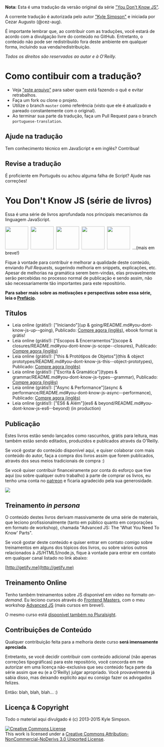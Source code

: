 **Nota:** Esta é uma tradução da versão original da série ["You Don't Know JS"](https://github.com/getify/You-Dont-Know-JS). 

A corrente tradução é autorizada pelo autor ["Kyle Simpson"](https://github.com/getify/) e iniciada por Cezar Augusto (@cez-aug).

É importante lembrar que, ao contribuir com as traduções, você estará de acordo com a divulgação livre do conteúdo no GitHub. Entretanto, o conteúdo não pode ser redistribuído fora deste ambiente em qualquer forma, incluíndo sua venda/redistribuição.

_Todos os direitos são reservados ao autor e à O'Reilly._

# Como contibuir com a tradução?

* Veja ["este arquivo"](CONTRIBUTORS.md) para saber quem está fazendo o quê e evitar retrabalhos.
* Faça um fork ou clone o projeto.
* Utilize o branch `master` como referência (visto que ele é atualizado e pareado constantemente com o original).
* Ao terminar sua parte da tradução, faça um Pull Request para o branch `portuguese-translation`.

## Ajude na tradução

Tem conhecimento técnico em JavaScript e em inglês? Contribua!

## Revise a tradução

É proficiente em Português ou achou alguma falha de Script? Ajude nas correções!

# You Don't Know JS (série de livros)

Essa é uma série de livros aprofundada nos principais mecanismos da linguagem JavaScript.

<a href="http://shop.oreilly.com/product/0636920039303.do"><img src="up %26 going/cover.jpg" width="75"></a>&nbsp;
<a href="http://shop.oreilly.com/product/0636920026327.do"><img src="scope %26 closures/cover.jpg" width="75"></a>&nbsp;
<a href="http://shop.oreilly.com/product/0636920033738.do"><img src="this %26 object prototypes/cover.jpg" width="75"></a>&nbsp;
<a href="http://shop.oreilly.com/product/0636920033745.do"><img src="types %26 grammar/cover.jpg" width="75"></a>&nbsp;
<a href="http://shop.oreilly.com/product/0636920033752.do"><img src="async %26 performance/cover.jpg" width="75"></a>&nbsp;
<span>...(mais em breve!)</span>

Fique à vontade para contribuir e melhorar a qualidade deste conteúdo, enviando _Pull Requests_, sugerindo melhoria em snippets, explicações, etc. Apesar de melhorias na gramática serem bem-vindas, elas provavelmente serão percebidas no processo normal de publicação e sendo assim, não são necessariamente tão importantes para este repositório.

**Para saber mais sobre as motivações e perspectivas sobre essa série, leia o [Prefácio](preface.md).**

## Títulos

* Leia online (grátis!): ["Iniciando"](up & going/README.md#you-dont-know-js-up--going), Publicado: [Compre agora (inglês)](http://shop.oreilly.com/product/0636920039303.do), ebook format is grátis!
* Leia online (grátis!): ["Escopos & Encerramentos"](scope & closures/README.md#you-dont-know-js-scope--closures), Publicado: [Compre agora (inglês)](http://shop.oreilly.com/product/0636920026327.do)
* Leia online (grátis!): ["this & Protótipos de Objetos"](this & object prototypes/README.md#you-dont-know-js-this--object-prototypes), Publicado: [Compre agora (inglês)](http://shop.oreilly.com/product/0636920033738.do)
* Leia online (grátis!): ["Escrita & Gramática"](types & grammar/README.md#you-dont-know-js-types--grammar), Publicado: [Compre agora (inglês)](http://shop.oreilly.com/product/0636920033745.do)
* Leia online (grátis!): ["Async & Performance"](async & performance/README.md#you-dont-know-js-async--performance), Publicado: [Compre agora (inglês)](http://shop.oreilly.com/product/0636920033752.do)
* Leia online (grátis!): ["ES6 & Além"](es6 & beyond/README.md#you-dont-know-js-es6--beyond) (in production)

## Publicação

Estes livros estão sendo lançados como rascunhos, grátis para leitura, mas também estão sendo editados, produzidos e publicados através da O'Reilly.

Se você gostar do conteúdo disponível aqui, e quiser colaborar com mais conteúdo do autor, faça a compra dos livros assim que forem publicados, através dos seus meios tradicionais de compra :)

Se você quiser contribuir financeiramente por conta do esforço que tive aqui (ou sobre qualquer outro trabalho) à parte de comprar os livros, eu tenho uma conta no [patreon](https://www.patreon.com/getify) e ficaria agradecido pela sua generosidade.

<a href="https://www.patreon.com/getify"><img src="http://blog.getify.com/wp-content/uploads/patreon.png"></a>

## Treinamento _in persona_

O conteúdo destes livros derivam massivamente de uma série de materiais, que leciono profissionalmente (tanto em público quanto em corporações em formato de workshop), chamada "Advanced JS: The 'What You Need To Know' Parts".

Se você gostar deste conteúdo e quiser entrar em contato comigo sobre treinamentos em alguns dos tópicos dos livros, ou sobre vários outros relacionados à JS/HTML5/node.js, fique à vontade para entrar em contato em qualquer canal listado no link abaixo:

[http://getify.me](http://getify.me)

## Treinamento Online

Tenho também treinamentos sobre JS disponível em video no formato _on-demand_. Eu leciono cursos através do [Frontend Masters](https://FrontendMasters.com), com o meu workshop [Advanced JS](https://frontendmasters.com/courses/advanced-javascript/) (mais cursos em breve!).

O mesmo curso está [disponível também no Pluralsight](http://www.pluralsight.com/courses/advanced-javascript).

## Contribuições de Conteúdo

Qualquer contribuição feita para a melhoria deste curso **será imensamente apreciada**.

Entretanto, se você decidir contribuir com conteúdo adicional (não apenas correções tipográficas) para este repositório, você concorda em me autorizar em uma licença não-exclusiva que seu conteúdo faça parte da série assim que eu (e a O'Reilly) julgar apropriado. Você provavelmente já sabia disso, mas deixando explícito aqui eu consigo fazer os advogados felizes.

Então: blah, blah, blah... :)

## Licença & Copyright

Todo o material aqui divulgado é (c) 2013-2015 Kyle Simpson.

<a rel="license" href="http://creativecommons.org/licenses/by-nc-nd/3.0/"><img alt="Creative Commons License" style="border-width:0" src="https://i.creativecommons.org/l/by-nc-nd/3.0/88x31.png" /></a><br />This work is licensed under a <a rel="license" href="http://creativecommons.org/licenses/by-nc-nd/3.0/">Creative Commons Attribution-NonCommercial-NoDerivs 3.0 Unported License</a>.
